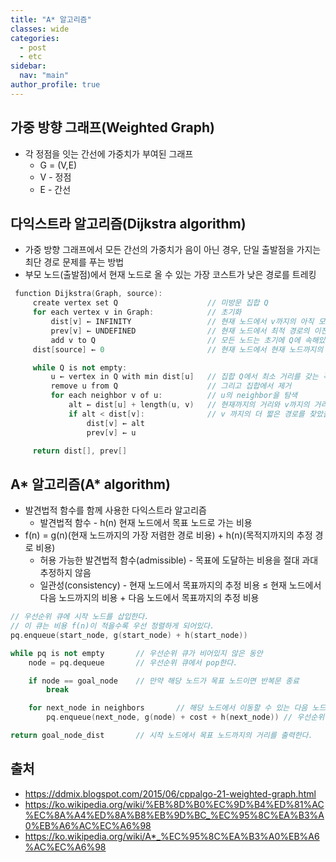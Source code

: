 ```yaml
---
title: "A* 알고리즘"
classes: wide
categories: 
  - post
  - etc
sidebar:
  nav: "main"
author_profile: true
---
```


## 가중 방향 그래프(Weighted Graph)
* 각 정점을 잇는 간선에 가중치가 부여된 그래프
	- G = (V,E)
	- V - 정점
	- E - 간선

## 다익스트라 알고리즘(Dijkstra algorithm)
* 가중 방향 그래프에서 모든 간선의 가중치가 음이 아닌 경우, 단일 출발점을 가지는 최단 경로 문제를 푸는 방법
* 부모 노드(출발점)에서 현재 노드로 올 수 있는 가장 코스트가 낮은 경로를 트레킹  

```cpp
 function Dijkstra(Graph, source):
     create vertex set Q 					// 미방문 집합 Q
     for each vertex v in Graph:            // 초기화
         dist[v] ← INFINITY                 // 현재 노드에서 v까지의 아직 모르는 길이
         prev[v] ← UNDEFINED                // 현재 노드에서 최적 경로의 이전 꼭짓점
         add v to Q                         // 모든 노드는 초기에 Q에 속해있다
     dist[source] ← 0                       // 현재 노드에서 현재 노드까지의 길이 = 0

     while Q is not empty:
         u ← vertex in Q with min dist[u]   // 집합 Q에서 최소 거리를 갖는 꼭짓점(u)을 가장 먼저 선택
         remove u from Q					// 그리고 집합에서 제거
         for each neighbor v of u:          // u의 neighbor을 탐색
             alt ← dist[u] + length(u, v)   // 현재까지의 거리와 v까지의 거리를 합
             if alt < dist[v]:              // v 까지의 더 짧은 경로를 찾았을 때 다음 진출할 노드로 선택
                 dist[v] ← alt
                 prev[v] ← u

     return dist[], prev[]
```

## A* 알고리즘(A* algorithm)
* 발견법적 함수를 함께 사용한 다익스트라 알고리즘  
	- 발견법적 함수 - h(n) 현재 노드에서 목표 노드로 가는 비용
* f(n) = g(n)(현재 노드까지의 가장 저렴한 경로 비용) + h(n)(목적지까지의 추정 경로 비용)
	- 허용 가능한 발견법적 함수(admissible) - 목표에 도달하는 비용을 절대 과대추정하지 않음
	- 일관성(consistency) - 현재 노드에서 목표까지의 추정 비용 ≤ 현재 노드에서 다음 노드까지의 비용 + 다음 노드에서 목표까지의 추정 비용
  
```cpp
// 우선순위 큐에 시작 노드를 삽입한다.
// 이 큐는 비용 f(n)이 적을수록 우선 정렬하게 되어있다.
pq.enqueue(start_node, g(start_node) + h(start_node))       

while pq is not empty       // 우선순위 큐가 비어있지 않은 동안
    node = pq.dequeue       // 우선순위 큐에서 pop한다.

    if node == goal_node    // 만약 해당 노드가 목표 노드이면 반복문 종료
        break

    for next_node in neighbors       // 해당 노드에서 이동할 수 있는 다음 노드들을 보는 동안
        pq.enqueue(next_node, g(node) + cost + h(next_node)) // 우선순위 큐에 다음 노드를 삽입한다.

return goal_node_dist       // 시작 노드에서 목표 노드까지의 거리를 출력한다.
```

## 출처
* <https://ddmix.blogspot.com/2015/06/cppalgo-21-weighted-graph.html>
* <https://ko.wikipedia.org/wiki/%EB%8D%B0%EC%9D%B4%ED%81%AC%EC%8A%A4%ED%8A%B8%EB%9D%BC_%EC%95%8C%EA%B3%A0%EB%A6%AC%EC%A6%98>
* <https://ko.wikipedia.org/wiki/A*_%EC%95%8C%EA%B3%A0%EB%A6%AC%EC%A6%98>
